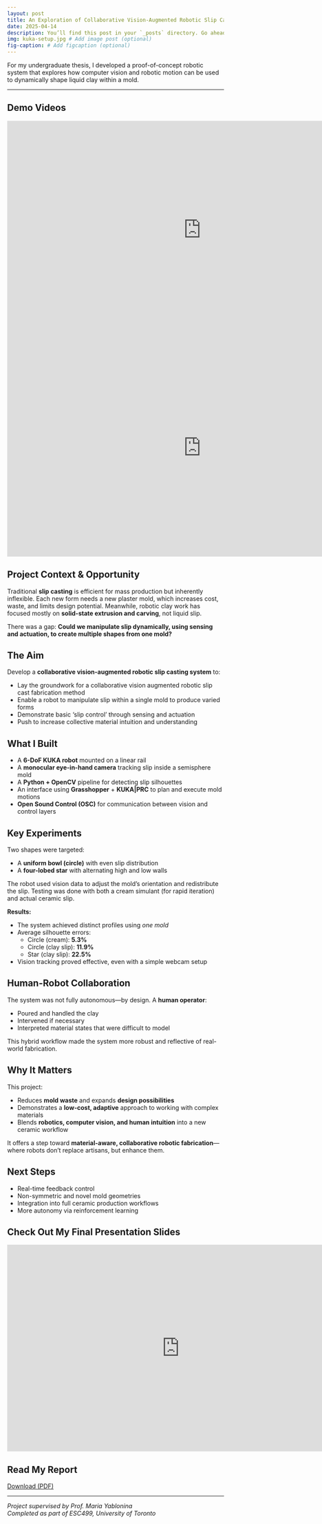 ```yaml
---
layout: post
title: An Exploration of Collaborative Vision-Augmented Robotic Slip Cast Fabrication
date: 2025-04-14
description: You’ll find this post in your `_posts` directory. Go ahead and edit it and re-build the site to see your changes. # Add post description (optional)
img: kuka-setup.jpg # Add image post (optional)
fig-caption: # Add figcaption (optional)
---
```

For my undergraduate thesis, I developed a proof-of-concept robotic system that explores how computer vision and robotic motion can be used to dynamically shape liquid clay within a mold. 

---

## Demo Videos
<iframe width="900" height="506" src="https://www.youtube.com/embed/077-BA6oasE" frameborder="0" allowfullscreen></iframe>
<iframe width="900" height="506" src="https://www.youtube.com/embed/FSrjYMK2hRw" frameborder="0" allowfullscreen></iframe>

## Project Context & Opportunity

Traditional **slip casting** is efficient for mass production but inherently inflexible. Each new form needs a new plaster mold, which increases cost, waste, and limits design potential. Meanwhile, robotic clay work has focused mostly on **solid-state extrusion and carving**, not liquid slip.

There was a gap: **Could we manipulate slip dynamically, using sensing and actuation, to create multiple shapes from one mold?**


## The Aim

Develop a **collaborative vision-augmented robotic slip casting system** to:
- Lay the groundwork for a collaborative vision augmented robotic slip cast fabrication method
- Enable a robot to manipulate slip within a single mold to produce varied forms
- Demonstrate basic ‘slip control’ through sensing and actuation
- Push to increase collective material intuition and understanding
  


## What I Built

- A **6-DoF KUKA robot** mounted on a linear rail  
- A **monocular eye-in-hand camera** tracking slip inside a semisphere mold  
- A **Python + OpenCV** pipeline for detecting slip silhouettes  
- An interface using **Grasshopper** + **KUKA\|PRC** to plan and execute mold motions  
- **Open Sound Control (OSC)** for communication between vision and control layers  


## Key Experiments

Two shapes were targeted:
- A **uniform bowl (circle)** with even slip distribution  
- A **four-lobed star** with alternating high and low walls  

The robot used vision data to adjust the mold’s orientation and redistribute the slip. Testing was done with both a cream simulant (for rapid iteration) and actual ceramic slip.

**Results:**
- The system achieved distinct profiles using *one mold*
- Average silhouette errors:  
  - Circle (cream): **5.3%**  
  - Circle (clay slip): **11.9%**  
  - Star (clay slip): **22.5%**  
- Vision tracking proved effective, even with a simple webcam setup


## Human-Robot Collaboration

The system was not fully autonomous—by design. A **human operator**:
- Poured and handled the clay
- Intervened if necessary
- Interpreted material states that were difficult to model

This hybrid workflow made the system more robust and reflective of real-world fabrication.


## Why It Matters

This project:
- Reduces **mold waste** and expands **design possibilities**
- Demonstrates a **low-cost, adaptive** approach to working with complex materials
- Blends **robotics, computer vision, and human intuition** into a new ceramic workflow

It offers a step toward **material-aware, collaborative robotic fabrication**—where robots don’t replace artisans, but enhance them.


## Next Steps

- Real-time feedback control  
- Non-symmetric and novel mold geometries  
- Integration into full ceramic production workflows  
- More autonomy via reinforcement learning  



## Check Out My Final Presentation Slides
<div style="width:100%;max-width:800px;">
  <iframe src="https://docs.google.com/presentation/d/e/2PACX-1vSyte0RCSGf7R4UxfXSig7t2iHiQxmiGFAfS-6GFyho1KGQfKM4pKJSpvM080q2qVe8F5Hr9jl6kMdS/pubembed?start=false&loop=false&delayms=3000" frameborder="0" width="800" height="480" allowfullscreen></iframe>
</div>

## Read My Report
[Download (PDF)](/assets/files/EmilyWinfield_ThesisDocument.pdf)

---

*Project supervised by Prof. Maria Yablonina  
Completed as part of ESC499, University of Toronto*